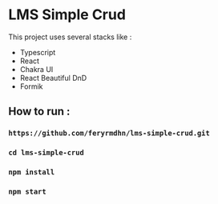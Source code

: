 # LMS Simple Crud

This project uses several stacks like :

<ul>
  <li>Typescript</li>
   <li>React</li>
  <li>Chakra UI</li>
   <li>React Beautiful DnD</li>
  <li>Formik</li>
</ul>

## How to run :

### `https://github.com/feryrmdhn/lms-simple-crud.git`
### `cd lms-simple-crud`
### `npm install`
### `npm start`
